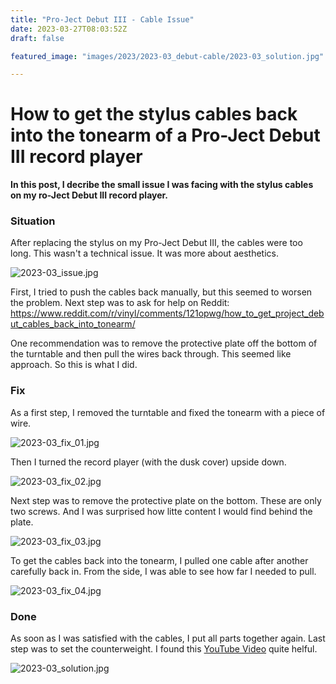 ```yaml
---
title: "Pro-Ject Debut III - Cable Issue"
date: 2023-03-27T08:03:52Z
draft: false

featured_image: "images/2023/2023-03_debut-cable/2023-03_solution.jpg"

---
```


# How to get the stylus cables back into the tonearm of a Pro-Ject Debut III record player

**In this post, I decribe the small issue I was facing with the stylus cables on my ro-Ject Debut III record player.**

### Situation

After replacing the stylus on my Pro-Ject Debut III, the cables were too long. This wasn't a technical issue. It was more about aesthetics.

![2023-03_issue.jpg](/images/2023/2023-03_debut-cable/2023-03_issue.jpg)

First, I tried to push the cables back manually, but this seemed to worsen the problem. Next step was to ask for help on Reddit:
https://www.reddit.com/r/vinyl/comments/121opwg/how_to_get_project_debut_cables_back_into_tonearm/

One recommendation was to remove the protective plate off the bottom of the turntable and then pull the wires back through. This seemed like approach. So this is what I did.

### Fix

As a first step, I removed the turntable and fixed the tonearm with a piece of wire.

![2023-03_fix_01.jpg](/images/2023/2023-03_debut-cable/2023-03_fix_01.jpg)

Then I turned the record player (with the dusk cover) upside down.

![2023-03_fix_02.jpg](/images/2023/2023-03_debut-cable/2023-03_fix_02.jpg)

Next step was to remove the protective plate on the bottom. These are only two screws. And I was surprised how litte content I would find behind the plate.

![2023-03_fix_03.jpg](/images/2023/2023-03_debut-cable/2023-03_fix_03.jpg)

To get the cables back into the tonearm, I pulled one cable after another carefully back in. From the side, I was able to see how far I needed to pull.

![2023-03_fix_04.jpg](/images/2023/2023-03_debut-cable/2023-03_fix_04.jpg)


### Done

As soon as I was satisfied with the cables, I put all parts together again. Last step was to set the counterweight. I found this [YouTube Video](https://www.youtube.com/watch?v=wpgncalwrgI) quite helful.

![2023-03_solution.jpg](/images/2023/2023-03_debut-cable/2023-03_solution.jpg)